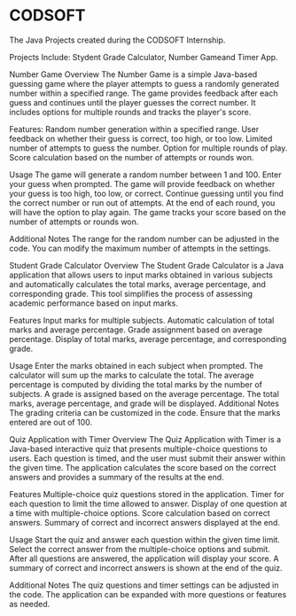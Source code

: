 # CODSOFT
The Java Projects created during the CODSOFT Internship.

Projects Include: Stydent Grade Calculator, Number Gameand Timer App.

Number Game
Overview
The Number Game is a simple Java-based guessing game where the player attempts to guess a randomly generated number within a specified range. The game provides feedback after each guess and continues until the player guesses the correct number. It includes options for multiple rounds and tracks the player's score.

Features:
Random number generation within a specified range.
User feedback on whether their guess is correct, too high, or too low.
Limited number of attempts to guess the number.
Option for multiple rounds of play.
Score calculation based on the number of attempts or rounds won.

Usage
The game will generate a random number between 1 and 100.
Enter your guess when prompted.
The game will provide feedback on whether your guess is too high, too low, or correct.
Continue guessing until you find the correct number or run out of attempts.
At the end of each round, you will have the option to play again.
The game tracks your score based on the number of attempts or rounds won.

Additional Notes
The range for the random number can be adjusted in the code.
You can modify the maximum number of attempts in the settings.

Student Grade Calculator
Overview
The Student Grade Calculator is a Java application that allows users to input marks obtained in various subjects and automatically calculates the total marks, average percentage, and corresponding grade. This tool simplifies the process of assessing academic performance based on input marks.

Features
Input marks for multiple subjects.
Automatic calculation of total marks and average percentage.
Grade assignment based on average percentage.
Display of total marks, average percentage, and corresponding grade.

Usage
Enter the marks obtained in each subject when prompted.
The calculator will sum up the marks to calculate the total.
The average percentage is computed by dividing the total marks by the number of subjects.
A grade is assigned based on the average percentage.
The total marks, average percentage, and grade will be displayed.
Additional Notes
The grading criteria can be customized in the code.
Ensure that the marks entered are out of 100.


Quiz Application with Timer
Overview
The Quiz Application with Timer is a Java-based interactive quiz that presents multiple-choice questions to users. Each question is timed, and the user must submit their answer within the given time. The application calculates the score based on the correct answers and provides a summary of the results at the end.

Features
Multiple-choice quiz questions stored in the application.
Timer for each question to limit the time allowed to answer.
Display of one question at a time with multiple-choice options.
Score calculation based on correct answers.
Summary of correct and incorrect answers displayed at the end.

Usage
Start the quiz and answer each question within the given time limit.
Select the correct answer from the multiple-choice options and submit.
After all questions are answered, the application will display your score.
A summary of correct and incorrect answers is shown at the end of the quiz.

Additional Notes
The quiz questions and timer settings can be adjusted in the code.
The application can be expanded with more questions or features as needed.

